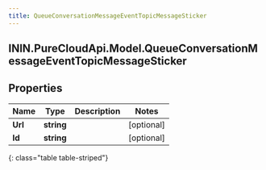 ```yaml
---
title: QueueConversationMessageEventTopicMessageSticker
---
```

## ININ.PureCloudApi.Model.QueueConversationMessageEventTopicMessageSticker

## Properties

|Name | Type | Description | Notes|
|------------ | ------------- | ------------- | -------------|
| **Url** | **string** |  | [optional] |
| **Id** | **string** |  | [optional] |
{: class="table table-striped"}


